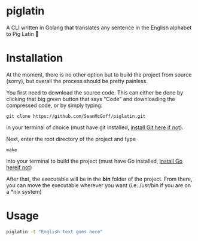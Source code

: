 # piglatin
A CLI written in Golang that translates any sentence in the English alphabet to Pig Latin :pig:

# Installation
At the moment, there is no other option but to build the project from source (sorry), but overall the process should be pretty painless.

You first need to download the source code. This can either be done by clicking that big green button that says "Code" and downloading the compressed code, or by simply typing:

```git clone https://github.com/SeanMcGoff/piglatin.git```

in your terminal of choice (must have git installed, [install Git here if not](https://git-scm.com/downloads)).

Next, enter the root directory of the project and type

```make```

into your terminal to build the project (must have Go installed, [install Go hereif not](https://golang.org/dl/))

After that, the executable will be in the __bin__ folder of the project. From there, you can move the executable wherever you want (i.e. /usr/bin if you are on a *nix system)

# Usage

```bash
piglatin -t "English text goes here"
``` 
